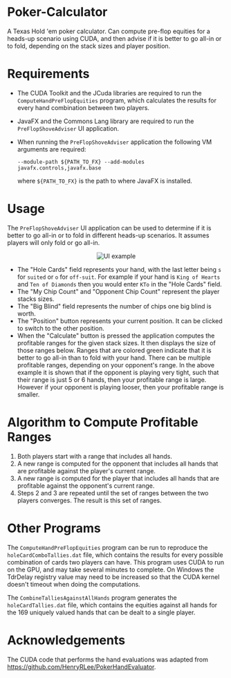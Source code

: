 # Poker-Calculator
A Texas Hold 'em poker calculator. Can compute pre-flop equities for a heads-up scenario using CUDA, and then advise if it is better to go all-in or to fold, depending on the stack sizes and player position.

# Requirements
* The CUDA Toolkit and the JCuda libraries are required to run the `ComputeHandPreFlopEquities` program, which calculates the results for every hand combination between two players. 
* JavaFX and the Commons Lang library are required to run the `PreFlopShoveAdviser` UI application.
* When running the `PreFlopShoveAdviser` application the following VM arguments are required:

  `--module-path ${PATH_TO_FX} --add-modules javafx.controls,javafx.base`

  where `${PATH_TO_FX}` is the path to where JavaFX is installed.

# Usage
The `PreFlopShoveAdviser` UI application can be used to determine if it is better to go all-in or to fold in different heads-up scenarios. It assumes players will only fold or go all-in.

<p align="center">
  <img src="https://i.imgur.com/owuc0s4.png" alt="UI example"/>
</p>


* The "Hole Cards" field represents your hand, with the last letter being `s` for `suited` or `o` for `off-suit`. For example if your hand is `King of Hearts` and `Ten of Diamonds` then you would enter `KTo` in the "Hole Cards" field.
* The "My Chip Count" and "Opponent Chip Count" represent the player stacks sizes.
* The "Big Blind" field represents the number of chips one big blind is worth.
* The "Position" button represents your current position. It can be clicked to switch to the other position.
* When the "Calculate" button is pressed the application computes the profitable ranges for the given stack sizes. It then displays the size of those ranges below. Ranges that are colored green indicate that it is better to go all-in than to fold with your hand. There can be multiple profitable ranges, depending on your opponent's range. In the above example it is shown that if the opponent is playing very tight, such that their range is just 5 or 6 hands, then your profitable range is large. However if your opponent is playing looser, then your profitable range is smaller.

# Algorithm to Compute Profitable Ranges
1. Both players start with a range that includes all hands. 
2. A new range is computed for the opponent that includes all hands that are profitable against the player's current range.
3. A new range is computed for the player that includes all hands that are profitable against the opponent's current range.
4. Steps 2 and 3 are repeated until the set of ranges between the two players converges. The result is this set of ranges.

# Other Programs
The `ComputeHandPreFlopEquities` program can be run to reproduce the `holeCardComboTallies.dat` file, which contains the results for every possible combination of cards two players can have. This program uses CUDA to run on the GPU, and may take several minutes to complete. On Windows the TdrDelay registry value may need to be increased so that the CUDA kernel doesn't timeout when doing the computations.

The `CombineTalliesAgainstAllHands` program generates the `holeCardTallies.dat` file, which contains the equities against all hands for the 169 uniquely valued hands that can be dealt to a single player.

# Acknowledgements 
The CUDA code that performs the hand evaluations was adapted from https://github.com/HenryRLee/PokerHandEvaluator. 


